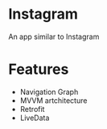 # Instagram
An app similar to Instagram

# Features
- Navigation Graph
- MVVM artchitecture
- Retrofit
- LiveData
